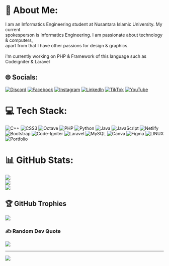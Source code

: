 # 💫 About Me:
I am an Informatics Engineering student at Nusantara Islamic University. My current <br>spokesperson is Informatics Engineering. I am passionate about technology & computers, <br>apart from that I have other passions for design & graphics.<br><br>i'm currently working on PHP & Framework of this language such as Codeigniter & Laravel


## 🌐 Socials:
[![Discord](https://img.shields.io/badge/Discord-%237289DA.svg?logo=discord&logoColor=white)](https://discord.gg/Rayyy#4772) [![Facebook](https://img.shields.io/badge/Facebook-%231877F2.svg?logo=Facebook&logoColor=white)](https://facebook.com/rai.aswajjillah) [![Instagram](https://img.shields.io/badge/Instagram-%23E4405F.svg?logo=Instagram&logoColor=white)](https://instagram.com/rai___a) [![LinkedIn](https://img.shields.io/badge/LinkedIn-%230077B5.svg?logo=linkedin&logoColor=white)](https://linkedin.com/in/raie-aswajjillah-54195a21b) [![TikTok](https://img.shields.io/badge/TikTok-%23000000.svg?logo=TikTok&logoColor=white)](https://tiktok.com/@rai___a133) [![YouTube](https://img.shields.io/badge/YouTube-%23FF0000.svg?logo=YouTube&logoColor=white)](https://youtube.com/@raia1493) 

# 💻 Tech Stack:
![C++](https://img.shields.io/badge/c++-%2300599C.svg?style=for-the-badge&logo=c%2B%2B&logoColor=white) ![CSS3](https://img.shields.io/badge/css3-%231572B6.svg?style=for-the-badge&logo=css3&logoColor=white) ![Octave](https://img.shields.io/badge/OCTAVE-darkblue?style=for-the-badge&logo=octave&logoColor=fcd683) ![PHP](https://img.shields.io/badge/php-%23777BB4.svg?style=for-the-badge&logo=php&logoColor=white) ![Python](https://img.shields.io/badge/python-3670A0?style=for-the-badge&logo=python&logoColor=ffdd54) ![Java](https://img.shields.io/badge/java-%23ED8B00.svg?style=for-the-badge&logo=java&logoColor=white) ![JavaScript](https://img.shields.io/badge/javascript-%23323330.svg?style=for-the-badge&logo=javascript&logoColor=%23F7DF1E) ![Netlify](https://img.shields.io/badge/netlify-%23000000.svg?style=for-the-badge&logo=netlify&logoColor=#00C7B7) ![Bootstrap](https://img.shields.io/badge/bootstrap-%23563D7C.svg?style=for-the-badge&logo=bootstrap&logoColor=white) ![Code-Igniter](https://img.shields.io/badge/CodeIgniter-%23EF4223.svg?style=for-the-badge&logo=codeIgniter&logoColor=white) ![Laravel](https://img.shields.io/badge/laravel-%23FF2D20.svg?style=for-the-badge&logo=laravel&logoColor=white) ![MySQL](https://img.shields.io/badge/mysql-%2300f.svg?style=for-the-badge&logo=mysql&logoColor=white) ![Canva](https://img.shields.io/badge/Canva-%2300C4CC.svg?style=for-the-badge&logo=Canva&logoColor=white) 	![Figma](https://img.shields.io/badge/figma-%23F24E1E.svg?style=for-the-badge&logo=figma&logoColor=white) ![LINUX](https://img.shields.io/badge/Linux-FCC624?style=for-the-badge&logo=linux&logoColor=black) ![Portfolio](https://img.shields.io/badge/Portfolio-%23000000.svg?style=for-the-badge&logo=firefox&logoColor=#FF7139)
# 📊 GitHub Stats:
![](https://github-readme-stats.vercel.app/api?username=RaiA133&theme=vue&hide_border=true&include_all_commits=false&count_private=false)<br/>
![](https://github-readme-streak-stats.herokuapp.com/?user=RaiA133&theme=vue&hide_border=true)<br/>
![](https://github-readme-stats.vercel.app/api/top-langs/?username=RaiA133&theme=vue&hide_border=true&include_all_commits=false&count_private=false&layout=compact)

## 🏆 GitHub Trophies
![](https://github-profile-trophy.vercel.app/?username=RaiA133&theme=matrix&no-frame=true&no-bg=true&margin-w=4)

### ✍️ Random Dev Quote
![](https://quotes-github-readme.vercel.app/api?type=vetical&theme=light)

---
[![](https://visitcount.itsvg.in/api?id=RaiA133&icon=1&color=9)](https://visitcount.itsvg.in)

<!-- Proudly created with GPRM ( https://gprm.itsvg.in ) -->
